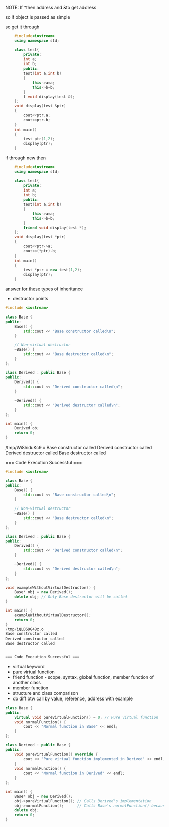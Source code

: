 NOTE:
If *then address and &to get address

so if object is passed as simple

so get it through 
```c++
	#include<iostream>
	using namespace std;

	class test{
	    private:
		int a;
		int b;
	    public:
		test(int a,int b)
		{
		    this->a=a;
		    this->b=b;
		}
		f void display(test &);
	};
	void display(test &ptr)
	{
	    cout<<ptr.a;
	    cout<<ptr.b;
	}
	int main()
	{
	    test ptr(1,2);
	    display(ptr);
	}
```

if through new then

```c++
	#include<iostream>
	using namespace std;

	class test{
	    private:
		int a;
		int b;
	    public:
		test(int a,int b)
		{
		    this->a=a;
		    this->b=b;
		}
		friend void display(test *);
	};
	void display(test *ptr)
	{
	    cout<<ptr->a;
	    cout<<(*ptr).b;
	}
	int main()
	{
	    test *ptr = new test(1,2);
	    display(ptr);
	}
```
[answer for these](https://chatgpt.com/c/e3259b5c-3088-41b8-a0b5-fcadded64fb3)
types of inheritance
- destructor points
```c++
#include <iostream>

class Base {
public:
    Base() {
        std::cout << "Base constructor called\n";
    }

    // Non-virtual destructor
    ~Base() {
        std::cout << "Base destructor called\n";
    }
};

class Derived : public Base {
public:
    Derived() {
        std::cout << "Derived constructor called\n";
    }

    ~Derived() {
        std::cout << "Derived destructor called\n";
    }
};

int main() {
    Derived ob;
    return 0;
}

```
/tmp/Wi8hiduKc9.o
Base constructor called
Derived constructor called
Derived destructor called
Base destructor called


=== Code Execution Successful ===
```c++
#include <iostream>

class Base {
public:
    Base() {
        std::cout << "Base constructor called\n";
    }

    // Non-virtual destructor
    ~Base() {
        std::cout << "Base destructor called\n";
    }
};

class Derived : public Base {
public:
    Derived() {
        std::cout << "Derived constructor called\n";
    }

    ~Derived() {
        std::cout << "Derived destructor called\n";
    }
};

void exampleWithoutVirtualDestructor() {
    Base* obj = new Derived();
    delete obj; // Only Base destructor will be called
}

int main() {
    exampleWithoutVirtualDestructor();
    return 0;
}
/tmp/iQLDS9G48z.o
Base constructor called
Derived constructor called
Base destructor called


=== Code Execution Successful ===
```
- virtual keyword
- pure virtual function
- friend function - scope, syntax, global function, member function of another class
- member function
- structure and class comparison
- do diff btw call by value, reference, address with example

```c++
class Base {
public:
    virtual void pureVirtualFunction() = 0; // Pure virtual function
    void normalFunction() {
        cout << "Normal function in Base" << endl;
    }
};

class Derived : public Base {
public:
    void pureVirtualFunction() override {
        cout << "Pure virtual function implemented in Derived" << endl;
    }
    void normalFunction() {
        cout << "Normal function in Derived" << endl;
    }
};

int main() {
    Base* obj = new Derived();
    obj->pureVirtualFunction(); // Calls Derived's implementation
    obj->normalFunction();      // Calls Base's normalFunction() because it's not virtual
    delete obj;
    return 0;
}
```

